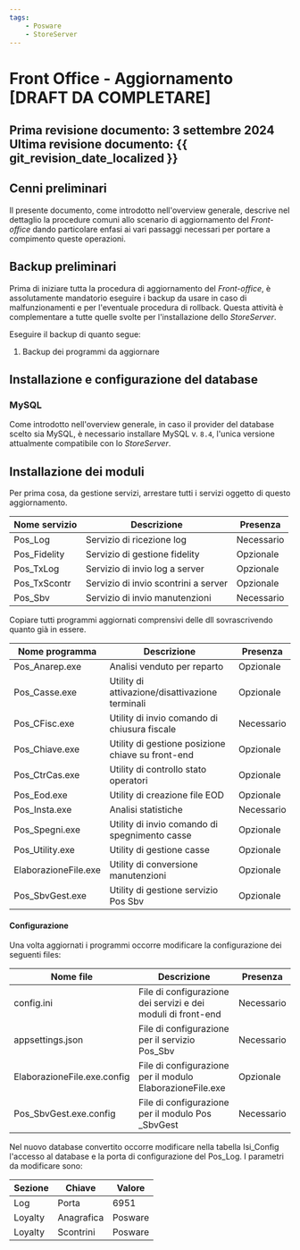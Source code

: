 ```yaml
---
tags:
    - Posware
    - StoreServer
---
```


# Front Office - Aggiornamento [DRAFT DA COMPLETARE]

**Prima revisione documento: 3 settembre 2024** <br>
**Ultima revisione documento: {{ git_revision_date_localized }}**
---
## Cenni preliminari
Il presente documento, come introdotto nell'overview generale, descrive nel dettaglio la procedure comuni allo scenario di aggiornamento del *Front-office* dando particolare enfasi ai vari passaggi necessari per portare a compimento queste operazioni.

## Backup preliminari
Prima di iniziare tutta la procedura di aggiornamento del *Front-office*, è assolutamente mandatorio eseguire i backup da usare in caso di malfunzionamenti e per l'eventuale procedura di rollback. Questa attività è complementare a tutte quelle svolte per l'installazione dello *StoreServer*.
 
Eseguire il backup di quanto segue:

1. Backup dei programmi da aggiornare

## Installazione e configurazione del database
### MySQL
Come introdotto nell'overview generale, in caso il provider del database scelto sia MySQL, è necessario installare MySQL v. `8.4`, l'unica versione attualmente compatibile con lo *StoreServer*. 

## Installazione dei moduli
Per prima cosa, da gestione servizi, arrestare tutti i servizi oggetto di questo aggiornamento.

| Nome servizio | Descrizione | Presenza |
| ------------- | ----------- | ------------|
| Pos_Log       | Servizio di ricezione log | Necessario |
| Pos_Fidelity  | Servizio di gestione fidelity | Opzionale |
| Pos_TxLog     | Servizio di invio log a server | Opzionale |
| Pos_TxScontr  | Servizio di invio scontrini a server | Opzionale |
| Pos_Sbv       | Servizio di invio manutenzioni | Necessario |

Copiare tutti programmi aggiornati comprensivi delle dll sovrascrivendo quanto già in essere.

| Nome programma | Descrizione | Presenza |
| ---------------- | ----------- | ------------|
| Pos_Anarep.exe   | Analisi venduto per reparto | Opzionale |
| Pos_Casse.exe    | Utility di attivazione/disattivazione terminali | Opzionale |
| Pos_CFisc.exe    | Utility di invio comando di chiusura fiscale | Necessario |
| Pos_Chiave.exe   | Utility di gestione posizione chiave su front-end | Opzionale |
| Pos_CtrCas.exe   | Utility di controllo stato operatori | Opzionale |
| Pos_Eod.exe      | Utility di creazione file EOD | Opzionale |
| Pos_Insta.exe    | Analisi statistiche | Necessario |
| Pos_Spegni.exe   | Utility di invio comando di spegnimento casse | Opzionale |
| Pos_Utility.exe  | Utility di gestione casse | Opzionale |
| ElaborazioneFile.exe  | Utility di conversione manutenzioni | Opzionale |
| Pos_SbvGest.exe  | Utility di gestione servizio Pos Sbv | Opzionale |

#### Configurazione
Una volta aggiornati i programmi occorre modificare la configurazione dei seguenti files:

| Nome file | Descrizione | Presenza |
| ---------------- | ----------- | ------------|
| config.ini   | File di configurazione dei servizi e dei moduli di front-end | Necessario |
| appsettings.json | File di configurazione per il servizio Pos_Sbv| Necessario |
| ElaborazioneFile.exe.config | File di configurazione per il modulo ElaborazioneFile.exe | Opzionale |
| Pos_SbvGest.exe.config | File di configurazione per il modulo Pos _SbvGest | Necessario |

Nel nuovo database convertito occorre modificare nella tabella Isi_Config l'accesso al database e la porta di configurazione del Pos_Log.
I parametri da modificare sono:

| Sezione | Chiave | Valore |
| ---------------- | ----------- | ------------|
| Log           | Porta     | 6951 |
| Loyalty       | Anagrafica | Posware |
| Loyalty       | Scontrini | Posware |